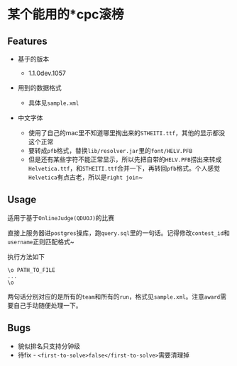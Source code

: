 # 某个能用的*cpc滚榜

## Features

* 基于的版本
  * 1.1.0dev.1057

* 用到的数据格式
  * 具体见`sample.xml`

* 中文字体
  * 使用了自己的mac里不知道哪里掏出来的`STHEITI.ttf`，其他的显示都没这个正常
  * 要转成`pfb`格式，替换`lib/resolver.jar`里的`font/HELV.PFB`
  * 但是还有某些字符不能正常显示，所以先把自带的`HELV.PFB`捞出来转成`Helvetica.ttf`，和`STHEITI.ttf`合并一下，再转回`pfb`格式。个人感觉`Helvetica`有点古老，所以是`right join`~

## Usage

适用于基于`OnlineJudge(QDUOJ)`的比赛

直接上服务器进`postgres`操库，跑`query.sql`里的一句话。记得修改`contest_id`和`username`正则匹配格式~

执行方法如下
```
\o PATH_TO_FILE
...
\o
```
两句话分别对应的是所有的`team`和所有的`run`，格式见`sample.xml`。注意`award`需要自己手动随便处理一下。


## Bugs

* 貌似排名只支持分钟级
* 待fix - `<first-to-solve>false</first-to-solve>`需要清理掉